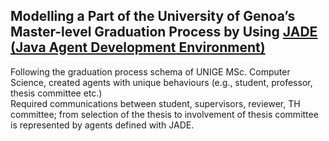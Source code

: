 ## Modelling a Part of the University of Genoa’s Master-level Graduation Process by Using <a href="https://jade.tilab.com/">JADE (Java Agent Development Environment)</a>
Following the graduation process schema of UNIGE MSc. Computer Science, created agents with unique behaviours (e.g., student, professor, thesis committee etc.) \
Required communications between student, supervisors, reviewer, TH committee; from selection of the thesis to involvement of thesis committee is represented by agents defined with JADE.
